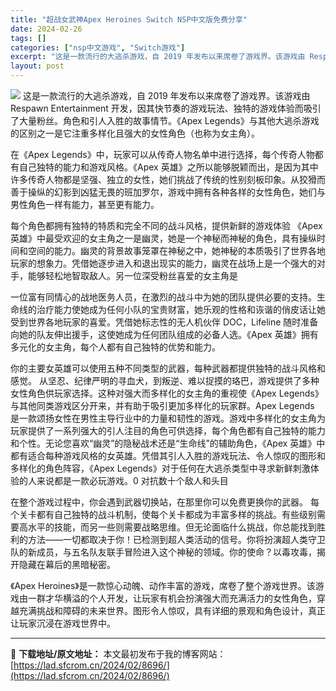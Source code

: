 ```yaml
---
title: "超战女武神Apex Heroines Switch NSP中文版免费分享"
date: 2024-02-26
tags: []
categories: ["nsp中文游戏", "Switch游戏"]
excerpt: "这是一款流行的大逃杀游戏，自 2019 年发布以来席卷了游戏界。该游戏由 Respawn Entertainment 开发，因其快节奏的游戏玩法、独特的游戏体验而吸引了大量粉丝。角色和引人入胜的故事情节。《Apex Legends》与其他大逃杀游戏的区别之一是它注重多样化且强大的女性角色（也称为女主&hellip;"
layout: post
---
```


<img class="aligncenter" src="https://img-eshop.cdn.nintendo.net/i/c864964d3d90870085330acd6037f3f6c35952b63e72d9ff8948cf40c45ae5d9.jpg?w=1000" />
这是一款流行的大逃杀游戏，自 2019 年发布以来席卷了游戏界。该游戏由 Respawn Entertainment 开发，因其快节奏的游戏玩法、独特的游戏体验而吸引了大量粉丝。角色和引人入胜的故事情节。《Apex Legends》与其他大逃杀游戏的区别之一是它注重多样化且强大的女性角色（也称为女主角）。

在《Apex Legends》中，玩家可以从传奇人物名单中进行选择，每个传奇人物都有自己独特的能力和游戏风格。《Apex 英雄》之所以能够脱颖而出，是因为其中许多传奇人物都是坚强、独立的女性，她们挑战了传统的性别刻板印象。从狡猾而善于操纵的幻影到凶猛无畏的班加罗尔，游戏中拥有各种各样的女性角色，她们与男性角色一样有能力，甚至更有能力。

每个角色都拥有独特的特质和完全不同的战斗风格，提供新鲜的游戏体验
《Apex 英雄》中最受欢迎的女主角之一是幽灵，她是一个神秘而神秘的角色，具有操纵时间和空间的能力。幽灵的背景故事笼罩在神秘之中，她神秘的本质吸引了世界各地玩家的想象力。凭借她逐步进入和退出现实的能力，幽灵在战场上是一个强大的对手，能够轻松地智取敌人。另一位深受粉丝喜爱的女主角是

一位富有同情心的战地医务人员，在激烈的战斗中为她的团队提供必要的支持。生命线的治疗能力使她成为任何小队的宝贵财富，她乐观的性格和诙谐的俏皮话让她受到世界各地玩家的喜爱。凭借她标志性的无人机伙伴 DOC，Lifeline 随时准备向她的队友伸出援手，这使她成为任何团队组成的必备人选。《Apex 英雄》拥有多元化的女主角，每个人都有自己独特的优势和能力。

你的主要女英雄可以使用五种不同类型的武器，每种武器都提供独特的战斗风格和感觉。
从坚忍、纪律严明的寻血犬，到叛逆、难以捉摸的珞巴，游戏提供了多种女性角色供玩家选择。这种对强大而多样化的女主角的重视使《Apex Legends》与其他同类游戏区分开来，并有助于吸引更加多样化的玩家群。Apex Legends 是一款颂扬女性在男性主导行业中的力量和韧性的游戏。游戏中多样化的女主角为玩家提供了一系列强大的引人注目的角色可供选择，每个角色都有自己独特的能力和个性。无论您喜欢“幽灵”的隐秘战术还是“生命线”的辅助角色，《Apex 英雄》中都有适合每种游戏风格的女英雄。凭借其引人入胜的游戏玩法、令人惊叹的图形和多样化的角色阵容，《Apex Legends》对于任何在大逃杀类型中寻求新鲜刺激体验的人来说都是一款必玩游戏。0 对抗数十个敌人和头目

在整个游戏过程中，你会遇到武器切换站，在那里你可以免费更换你的武器。
每个关卡都有自己独特的战斗机制，使每个关卡都成为丰富多样的挑战。有些级别需要高水平的技能，而另一些则需要战略思维。但无论面临什么挑战，你总能找到胜利的方法——一切都取决于你！已检测到超人类活动的信号。你将扮演超人类守卫队的新成员，与五名队友联手冒险进入这个神秘的领域。你的使命？以毒攻毒，揭开隐藏在幕后的黑暗秘密。

《Apex Heroines》是一款惊心动魄、动作丰富的游戏，席卷了整个游戏世界。该游戏由一群才华横溢的个人开发，让玩家有机会扮演强大而充满活力的女性角色，穿越充满挑战和障碍的未来世界。图形令人惊叹，具有详细的景观和角色设计，真正让玩家沉浸在游戏世界中。

---
📖 **下载地址/原文地址：** 本文最初发布于我的博客网站：[https://lad.sfcrom.cn/2024/02/8696/](https://lad.sfcrom.cn/2024/02/8696/)
